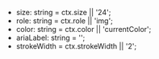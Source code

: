 - size: string = ctx.size || '24';
- role: string = ctx.role || 'img';
- color: string = ctx.color || 'currentColor';
- ariaLabel: string = '<icon file name>';
- strokeWidth = ctx.strokeWidth || '2';
